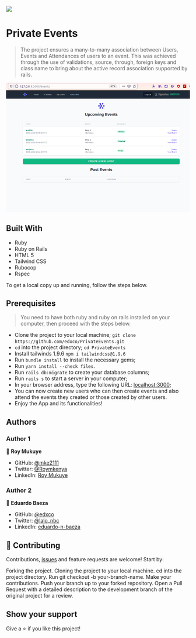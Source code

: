 ![](https://img.shields.io/badge/Microverse-blueviolet)

# Private Events

> The project ensures a many-to-many association between Users, Events and Attendances of users to an event. This was achieved through the use of validations, source, through, foreign keys and class name to bring about the active record association supported by rails.

![screenshot](./screenshot.png)

## Built With

- Ruby
- Ruby on Rails
- HTML 5
- Tailwind CSS
- Rubocop
- Rspec

To get a local copy up and running, follow the steps below.

## Prerequisites

> You need to have both ruby and ruby on rails installed on your computer, then proceed with the steps below.

- Clone the project to your local machine; `git clone https://github.com/edxco/PrivateEvents.git`
- `cd` into the project directory; `cd PrivateEvents`
- Install tailwinds 1.9.6 `npm i tailwindcss@1.9.6`
- Run `bundle install` to install the necessary gems;
- Run `yarn install --check files`.
- Run `rails db:migrate` to create your database columns;
- Run `rails s` to start a server in your computer;
- In your browser address, type the following URL: [localhost:3000](localhost:3000);
- You can now create new users who can then create events and also attend the events they created or those created by other users.
- Enjoy the App and its functionalities!


## Authors

### Author 1

👤 **Roy Mukuye**

- GitHub: [@mke2111](https://github.com/mke2111)
- Twitter: [@Roymkenya](https://twitter.com/Roymkenya)
- LinkedIn: [Roy Mukuye](https://www.linkedin.com/in/roy-mukuye-42b07b1b4)

### Author 2

👤 **Eduardo Baeza**

- GitHub: [@edxco](https://github.com/edxco/)
- Twitter: [@lalo_nbc](https://twitter.com/lalo_nbc/)
- LinkedIn: [eduardo-n-baeza](https://www.linkedin.com/in/eduardo-n-baeza/)


## 🤝 Contributing

Contributions, [issues](https://github.com/edxco/PrivateEvents/issues) and feature requests are welcome! Start by:

Forking the project.
Cloning the project to your local machine.
cd into the project directory.
Run git checkout -b your-branch-name.
Make your contributions.
Push your branch up to your forked repository.
Open a Pull Request with a detailed description to the development branch of the original project for a review.

## Show your support

Give a ⭐️ if you like this project!